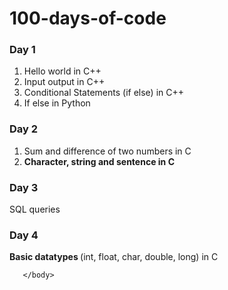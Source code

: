 <html>
     <body> 
           <h1> 100-days-of-code </h1>
           <h3> Day 1 </h3>
           <ol>
                <li> Hello world in C++ </li>
                <li> Input output in C++ </li>
                <li> Conditional Statements (if else) in C++ </li>
                <li> If else in Python </li>
            </ol>
            <h3> Day 2 </h3>
            <ol>
                <li> Sum and difference of two numbers in C </li>
                <li> <b> Character, string and sentence in C </b> </li>
            </ol>
          <h3> Day 3 </h3>
          <p3> SQL queries </p3>
          <h3> Day 4 </h3>
          <p3> <b> Basic datatypes </b> (int, float, char, double, long) in C </p3>
         
              
               
          
       </body>
</html>
           
   
   

